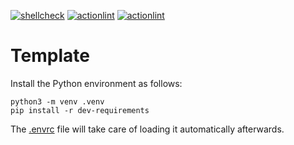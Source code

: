 [![shellcheck](https://github.com/smelc/template/actions/workflows/shellcheck.yml/badge.svg)](https://github.com/smelc/template/actions/workflows/shellcheck.yml) 
[![actionlint](https://github.com/smelc/template/actions/workflows/actionlint.yml/badge.svg)](https://github.com/smelc/template/actions/workflows/actionlint.yml)
[![actionlint](https://github.com/smelc/template/actions/workflows/python.yml/badge.svg)](https://github.com/smelc/template/actions/workflows/python.yml)

# Template

Install the Python environment as follows:

```shell
python3 -m venv .venv
pip install -r dev-requirements
```

The [.envrc](./.envrc) file will take care of loading it automatically afterwards.
